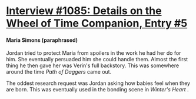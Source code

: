 # [Interview #1085: Details on the Wheel of Time Companion, Entry #5](https://www.theoryland.com/intvmain.php?i=1085#5)

#### Maria Simons (paraphrased)

Jordan tried to protect Maria from spoilers in the work he had her do for him. She eventually persuaded him she could handle them. Almost the first thing he then gave her was Verin's full backstory. This was somewhere around the time
*Path of Daggers*
came out.

The oddest research request was Jordan asking how babies feel when they are born. This was eventually used in the bonding scene in
*Winter's Heart*
.

